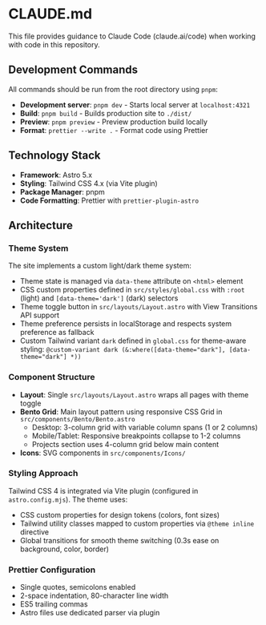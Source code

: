 # CLAUDE.md

This file provides guidance to Claude Code (claude.ai/code) when working with code in this repository.

## Development Commands

All commands should be run from the root directory using `pnpm`:

- **Development server**: `pnpm dev` - Starts local server at `localhost:4321`
- **Build**: `pnpm build` - Builds production site to `./dist/`
- **Preview**: `pnpm preview` - Preview production build locally
- **Format**: `prettier --write .` - Format code using Prettier

## Technology Stack

- **Framework**: Astro 5.x
- **Styling**: Tailwind CSS 4.x (via Vite plugin)
- **Package Manager**: pnpm
- **Code Formatting**: Prettier with `prettier-plugin-astro`

## Architecture

### Theme System

The site implements a custom light/dark theme system:

- Theme state is managed via `data-theme` attribute on `<html>` element
- CSS custom properties defined in `src/styles/global.css` with `:root` (light) and `[data-theme='dark']` (dark) selectors
- Theme toggle button in `src/layouts/Layout.astro` with View Transitions API support
- Theme preference persists in localStorage and respects system preference as fallback
- Custom Tailwind variant `dark` defined in `global.css` for theme-aware styling: `@custom-variant dark (&:where([data-theme="dark"], [data-theme="dark"] *))`

### Component Structure

- **Layout**: Single `src/layouts/Layout.astro` wraps all pages with theme toggle
- **Bento Grid**: Main layout pattern using responsive CSS Grid in `src/components/Bento/Bento.astro`
  - Desktop: 3-column grid with variable column spans (1 or 2 columns)
  - Mobile/Tablet: Responsive breakpoints collapse to 1-2 columns
  - Projects section uses 4-column grid below main content
- **Icons**: SVG components in `src/components/Icons/`

### Styling Approach

Tailwind CSS 4 is integrated via Vite plugin (configured in `astro.config.mjs`). The theme uses:

- CSS custom properties for design tokens (colors, font sizes)
- Tailwind utility classes mapped to custom properties via `@theme inline` directive
- Global transitions for smooth theme switching (0.3s ease on background, color, border)

### Prettier Configuration

- Single quotes, semicolons enabled
- 2-space indentation, 80-character line width
- ES5 trailing commas
- Astro files use dedicated parser via plugin
